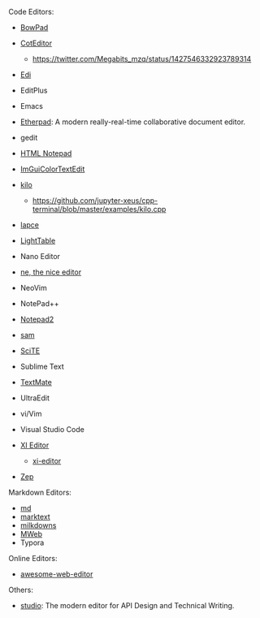 Code Editors:

- [BowPad](https://github.com/stefankueng/BowPad)

- [CotEditor](https://github.com/coteditor/CotEditor)
  
  - https://twitter.com/Megabits_mzq/status/1427546332923789314

- [Edi](https://github.com/Dirkster99/Edi)

- EditPlus

- Emacs

- [Etherpad](https://github.com/ether/etherpad-lite): A modern really-real-time collaborative document editor.

- gedit

- [HTML Notepad](https://html-notepad.com/)

- [ImGuiColorTextEdit](https://github.com/BalazsJako/ImGuiColorTextEdit)

- [kilo](https://github.com/snaptoken/kilo-src)
  
  - https://github.com/jupyter-xeus/cpp-terminal/blob/master/examples/kilo.cpp

- [lapce](https://github.com/lapce/lapce)

- [LightTable](https://github.com/LightTable/LightTable)

- Nano Editor

- [ne, the nice editor](https://ne.di.unimi.it/)

- NeoVim

- NotePad++

- [Notepad2](https://github.com/XhmikosR/notepad2-mod)

- [sam](https://github.com/deadpixi/sam)

- [SciTE](https://www.scintilla.org/SciTE.html)

- Sublime Text

- [TextMate](https://github.com/textmate/textmate)

- UltraEdit

- vi/Vim

- Visual Studio Code

- [XI Editor](https://github.com/xi-editor/xi-mac)
  
  - [xi-editor](https://github.com/xi-editor/xi-editor)

- [Zep](https://github.com/Rezonality/zep)

Markdown Editors:

- [md](https://github.com/doocs/md)
- [marktext](https://github.com/marktext/marktext)
- [milkdowns](https://github.com/Saul-Mirone/milkdown)
- [MWeb](https://twitter.com/Megabits_mzq/status/1427640637285875735)
- Typora

Online Editors:

- [awesome-web-editor](https://github.com/xjh22222228/awesome-web-editor)

Others:

- [studio](https://github.com/stoplightio/studio): The modern editor for API Design and Technical Writing.
